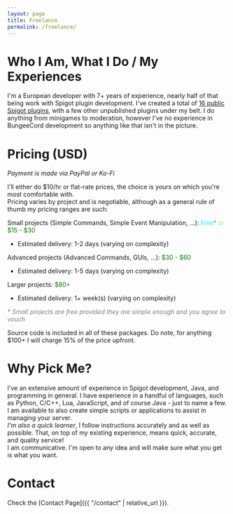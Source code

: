 ```yaml
---
layout: page
title: Freelance
permalink: /freelance/
---
```


# Who I Am, What I Do / My Experiences
I'm a European developer with 7+ years of experience, nearly half of that being work with Spigot plugin development. I've created a total of [16 public Spigot plugins](https://www.spigotmc.org/resources/authors/erdi__.948543/), with a few other unpublished plugins under my belt. I do anything from minigames to moderation, however I've no experience in BungeeCord development so anything like that isn't in the picture.  

# Pricing (USD)
*Payment is made via PayPal or Ko-Fi*  
  
I'll either do $10/hr or flat-rate prices, the choice is yours on which you're most comfortable with.  
Pricing varies by project and is negotiable, although as a general rule of thumb my pricing ranges are such:

Small projects (Simple Commands, Simple Event Manipulation, ...): <span style="color: aqua;">Free</span><span style="color: gray;">*</span> <span style="color: green;"><span style="color: lightgreen;">or</span> $15 - $30</span>  

- Estimated delivery: 1-2 days (varying on complexity)


Advanced projects (Advanced Commands, GUIs, ...): <span style="color: green;">$30 - $60</span>

- Estimated delivery: 1-5 days (varying on complexity)


Larger projects: <span style="color: green;">$80+</span>

- Estimated delivery: 1+ week(s) (varying on complexity)


<span style="color: gray;"><i>* Small projects are free provided they are simple enough and you agree to vouch</i></span>

Source code is included in all of these packages. Do note, for anything $100+ I will charge 15% of the price upfront.  

# Why Pick Me?
I've an extensive amount of experience in Spigot development, Java, and programming in general. I have experience in a handful of languages, such as Python, C/C++, Lua, JavaScript, and of course Java - just to name a few. I am available to also create simple scripts or applications to assist in managing your server.  
*I'm also a quick learner*, I follow instructions accurately and as well as possible. That, on top of my existing experience, means quick, accurate, and quality service!  
I am communicative. I'm open to any idea and will make sure what you get is what you want.

# Contact
Check the [Contact Page]({{ "/contact" | relative_url }}).
